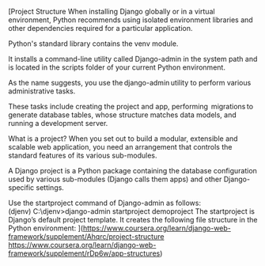 [Project Structure
When installing Django globally or in a virtual environment, Python recommends using isolated environment libraries and other dependencies required for a particular application.

Python's standard library contains the venv module. 

It installs a command-line utility called Django-admin in the system path and is located in the scripts folder of your current Python environment.

As the name suggests, you use the django-admin utility to perform various administrative tasks. 

These tasks include creating the project and app, performing  migrations to generate database tables, whose structure matches data models, and running a development server.

What is a project?
When you set out to build a modular, extensible and scalable web application, you need an arrangement that controls the standard features of its various sub-modules.

A Django project is a Python package containing the database configuration used by various sub-modules (Django calls them apps) and other Django-specific settings.

Use the startproject command of Django-admin as follows:   
(djenv) C:\djenv>django-admin startproject demoproject 
The startproject is Django’s default project template. It creates the following file structure in the Python environment:  ](https://www.coursera.org/learn/django-web-framework/supplement/Ahqrc/project-structure
https://www.coursera.org/learn/django-web-framework/supplement/rDp6w/app-structures)

